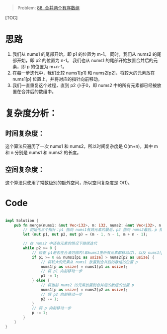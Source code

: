 > Problem: [88. 合并两个有序数组](https://leetcode.cn/problems/merge-sorted-array/description/)

[TOC]

# 思路

1. 我们从 nums1 的尾部开始，即 p1 的位置为 m-1。
    同时，我们从 nums2 的尾部开始，即 p2 的位置为 n-1。
    我们也从 nums1 的尾部开始放置合并后的元素，即 p 的位置为 m+n-1。
2. 在每一步迭代中，我们比较 nums1[p1] 和 nums2[p2]，将较大的元素放在 nums1[p] 位置上，并将对应的指针向前移动。
3. 我们一直重复这个过程，直到 p2 小于0，即 nums2 中的所有元素都已经被放置在合并后的数组中。

# 复杂度分析：

## 时间复杂度：
这个算法只遍历了一次 nums1 和 nums2，所以时间复杂度是 O(m+n)，其中 m 和 n 分别是 nums1 和 nums2 的长度。
## 空间复杂度：
这个算法只使用了常数级别的额外空间，所以空间复杂度是 O(1)。

# Code
```Rust []

impl Solution {
    pub fn merge(nums1: &mut Vec<i32>, m: i32, nums2: &mut Vec<i32>, n: i32) {
        // 初始化三个指针：p1 指向 nums1有效元素的最后，p2 指向 nums2最后，p 指向nums1的最后即合并后的数组的最后
        let (mut p1, mut p2, mut p) = (m - 1, n - 1, m + n - 1);

        // 在 nums2 中还有元素的情况下继续迭代
        while p2 >= 0 {
            // 检查 p1是否在合法范围内(即nums1里所有元素都移动过)，以及 nums1[p1] 是否大于 nums2[p2]
            if p1 >= 0 && nums1[p1 as usize] > nums2[p2 as usize] {
                // 将较大的元素从 nums1 放置到合并后的数组的位置 p
                nums1[p as usize] = nums1[p1 as usize];
                // 将 p1 向前移动一步
                p1 -= 1;
            } else {
                // 将当前 nums2 的元素放置到合并后的数组的位置 p
                nums1[p as usize] = nums2[p2 as usize];
                // 将 p2 向前移动一步
                p2 -= 1;
            }
            // 将 p 向前移动一步
            p -= 1;
        }
    }
}

```
